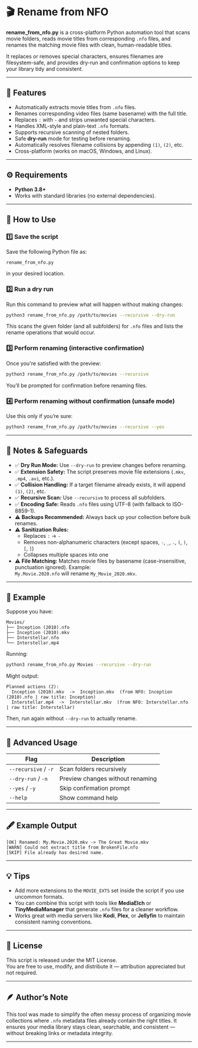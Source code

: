 # 🎬 Rename from NFO

**rename_from_nfo.py** is a cross-platform Python automation tool that scans movie folders, reads movie titles from corresponding `.nfo` files, and renames the matching movie files with clean, human-readable titles.

It replaces or removes special characters, ensures filenames are filesystem-safe, and provides dry-run and confirmation options to keep your library tidy and consistent.

---

## 🧩 Features

- Automatically extracts movie titles from `.nfo` files.
- Renames corresponding video files (same basename) with the full title.
- Replaces `:` with `-` and strips unwanted special characters.
- Handles XML-style and plain-text `.nfo` formats.
- Supports recursive scanning of nested folders.
- Safe **dry-run** mode for testing before renaming.
- Automatically resolves filename collisions by appending `(1)`, `(2)`, etc.
- Cross-platform (works on macOS, Windows, and Linux).

---

## ⚙️ Requirements

- **Python 3.8+**
- Works with standard libraries (no external dependencies).

---

## 🚀 How to Use

### 1️⃣ Save the script
Save the following Python file as:

```
rename_from_nfo.py
```

in your desired location.

### 2️⃣ Run a dry run
Run this command to preview what will happen without making changes:

```bash
python3 rename_from_nfo.py /path/to/movies --recursive --dry-run
```

This scans the given folder (and all subfolders) for `.nfo` files and lists the rename operations that would occur.

### 3️⃣ Perform renaming (interactive confirmation)
Once you're satisfied with the preview:

```bash
python3 rename_from_nfo.py /path/to/movies --recursive
```

You’ll be prompted for confirmation before renaming files.

### 4️⃣ Perform renaming without confirmation (unsafe mode)
Use this only if you’re sure:

```bash
python3 rename_from_nfo.py /path/to/movies --recursive --yes
```

---

## 🧠 Notes & Safeguards

- ✅ **Dry Run Mode:** Use `--dry-run` to preview changes before renaming.
- ✅ **Extension Safety:** The script preserves movie file extensions (`.mkv`, `.mp4`, `.avi`, etc.).
- ✅ **Collision Handling:** If a target filename already exists, it will append `(1)`, `(2)`, etc.
- ✅ **Recursive Scan:** Use `--recursive` to process all subfolders.
- ✅ **Encoding Safe:** Reads `.nfo` files using UTF-8 (with fallback to ISO-8859-1).
- ⚠️ **Backups Recommended:** Always back up your collection before bulk renames.
- ⚠️ **Sanitization Rules:**
  - Replaces `:` → `-`
  - Removes non-alphanumeric characters (except spaces, `-`, `_`, `.`, `(`, `)`, `[`, `]`)
  - Collapses multiple spaces into one
- ⚠️ **File Matching:** Matches movie files by basename (case-insensitive, punctuation ignored).
  Example:  
  `My.Movie.2020.nfo` will rename `My_Movie_2020.mkv`.

---

## 🧰 Example

Suppose you have:

```
Movies/
├── Inception (2010).nfo
├── Inception (2010).mkv
├── Interstellar.nfo
└── Interstellar.mp4
```

Running:

```bash
python3 rename_from_nfo.py Movies --recursive --dry-run
```

Might output:

```
Planned actions (2):
  Inception (2010).mkv  ->  Inception.mkv  (from NFO: Inception (2010).nfo | raw title: Inception)
  Interstellar.mp4  ->  Interstellar.mkv  (from NFO: Interstellar.nfo | raw title: Interstellar)
```

Then, run again without `--dry-run` to actually rename.

---

## 🧱 Advanced Usage

| Flag | Description |
|------|--------------|
| `--recursive` / `-r` | Scan folders recursively |
| `--dry-run` / `-n` | Preview changes without renaming |
| `--yes` / `-y` | Skip confirmation prompt |
| `--help` | Show command help |

---

## 🖋️ Example Output

```
[OK] Renamed: My.Movie.2020.mkv -> The Great Movie.mkv
[WARN] Could not extract title from BrokenFile.nfo
[SKIP] File already has desired name.
```

---

## 💡 Tips

- Add more extensions to the `MOVIE_EXTS` set inside the script if you use uncommon formats.
- You can combine this script with tools like **MediaElch** or **TinyMediaManager** that generate `.nfo` files for a cleaner workflow.
- Works great with media servers like **Kodi**, **Plex**, or **Jellyfin** to maintain consistent naming conventions.

---

## 🧾 License

This script is released under the MIT License.  
You are free to use, modify, and distribute it — attribution appreciated but not required.

---

## 🪶 Author’s Note

This tool was made to simplify the often messy process of organizing movie collections where `.nfo` metadata files already contain the right titles. It ensures your media library stays clean, searchable, and consistent — without breaking links or metadata integrity.

---
